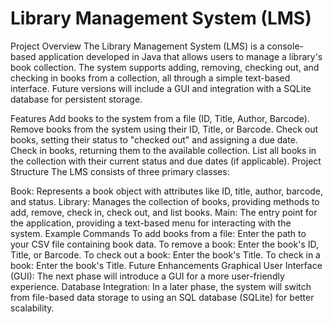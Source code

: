 Library Management System (LMS)
===============================
Project Overview
The Library Management System (LMS) is a console-based application developed in Java that allows users to manage a library's book collection. The system supports adding, removing, checking out, and checking in books from a collection, all through a simple text-based interface. Future versions will include a GUI and integration with a SQLite database for persistent storage.

Features
Add books to the system from a file (ID, Title, Author, Barcode).
Remove books from the system using their ID, Title, or Barcode.
Check out books, setting their status to "checked out" and assigning a due date.
Check in books, returning them to the available collection.
List all books in the collection with their current status and due dates (if applicable).
Project Structure
The LMS consists of three primary classes:

Book: Represents a book object with attributes like ID, title, author, barcode, and status.
Library: Manages the collection of books, providing methods to add, remove, check in, check out, and list books.
Main: The entry point for the application, providing a text-based menu for interacting with the system.
Example Commands
To add books from a file: Enter the path to your CSV file containing book data.
To remove a book: Enter the book's ID, Title, or Barcode.
To check out a book: Enter the book's Title.
To check in a book: Enter the book's Title.
Future Enhancements
Graphical User Interface (GUI): The next phase will introduce a GUI for a more user-friendly experience.
Database Integration: In a later phase, the system will switch from file-based data storage to using an SQL database (SQLite) for better scalability.
